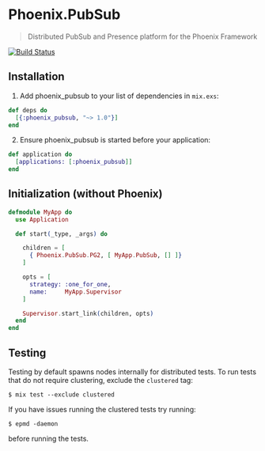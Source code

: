 # Phoenix.PubSub
> Distributed PubSub and Presence platform for the Phoenix Framework

[![Build Status](https://api.travis-ci.org/phoenixframework/phoenix_pubsub.svg)](https://travis-ci.org/phoenixframework/phoenix_pubsub)

## Installation
1. Add phoenix_pubsub to your list of dependencies in `mix.exs`:
```elixir
def deps do
  [{:phoenix_pubsub, "~> 1.0"}]
end
```
2. Ensure phoenix_pubsub is started before your application:
```elixir
def application do
  [applications: [:phoenix_pubsub]]
end
```

## Initialization (without Phoenix)
```elixir
defmodule MyApp do
  use Application

  def start(_type, _args) do

    children = [
      { Phoenix.PubSub.PG2, [ MyApp.PubSub, [] ]}
    ]

    opts = [
      strategy: :one_for_one,
      name:     MyApp.Supervisor
    ]

    Supervisor.start_link(children, opts)
  end
end
```

## Testing

Testing by default spawns nodes internally for distributed tests.
To run tests that do not require clustering, exclude  the `clustered` tag:

```shell
$ mix test --exclude clustered
```

If you have issues running the clustered tests try running:

```shell
$ epmd -daemon
```

before running the tests.
